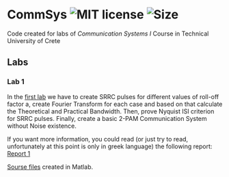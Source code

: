 # CommSys ![MIT license](https://img.shields.io/github/license/CSpyridakis/CommSys?style=plastic) ![Size](https://img.shields.io/github/repo-size/CSpyridakis/CommSys.svg?style=plastic)

Code created for labs of <i>Communication Systems I</i> Course in Technical University of Crete

## Labs
### Lab 1
In the [first lab](./Lab-1/)  we have to create SRRC pulses for different values of roll-off factor a, create Fourier Transform for each case and based on that calculate the Theoretical and Practical Bandwidth. Then, prove Nyquist ISI criterion for SRRC pulses. Finally, create a basic 2-PAM Communication System without Noise existence.

If you want more information, you could read (or just try to read, unfortunately at this point is only in greek language) the following report: [Report 1](./Lab-1/doc/Communication_Systems_1_Exercise_1.pdf)

[Sourse files](./Lab-1/src/) created in Matlab.

